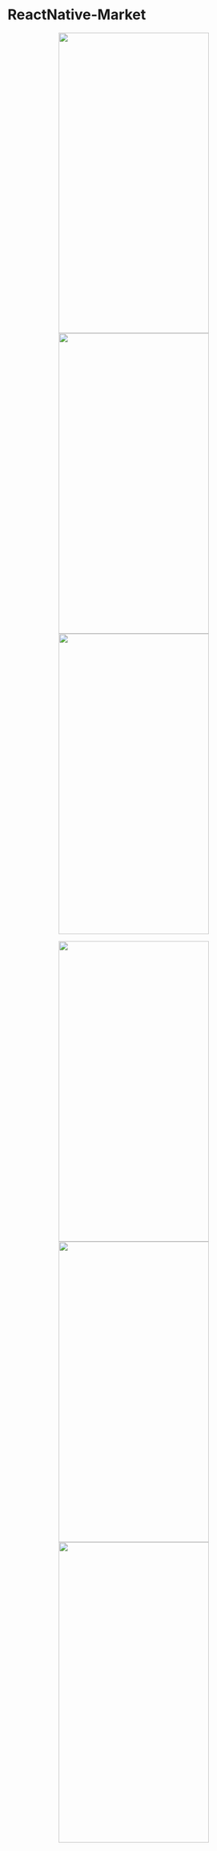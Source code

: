 # ReactNative-Market
<p align="center">
  <img src="https://user-images.githubusercontent.com/32553624/158076183-249400fb-103a-4f8f-ac60-d8d0654600ce.png" width="300" height="600" />

<img src="https://user-images.githubusercontent.com/32553624/158076187-e12f4778-1ae6-4d98-8dba-14f10a150fb8.png" width="300" height="600" />
<img src="https://user-images.githubusercontent.com/32553624/158076189-b31c4139-df87-4f57-b1ab-2c530776441a.png" width="300" height="600" />
  </p>
  <p align="center">
<img src="https://user-images.githubusercontent.com/32553624/158076190-2ca0eb08-633e-45b8-b334-f4b1f31576c7.png" width="300" height="600" />
<img src="https://user-images.githubusercontent.com/32553624/158076192-26e27070-75a6-46ee-b247-4aa79e0afd06.png" width="300" height="600" />
<img src="https://user-images.githubusercontent.com/32553624/158076186-7bbd925b-ba9d-4b7f-9ac3-cc0c9053a615.png" width="300" height="600" />
  </p>
